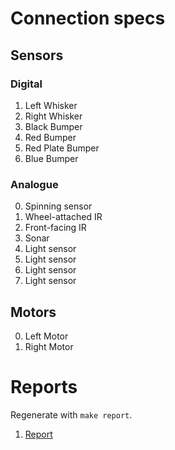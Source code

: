 # Connection specs #

## Sensors ##

### Digital ###

1. Left Whisker
2. Right Whisker
3. Black Bumper
4. Red Bumper
5. Red Plate Bumper
6. Blue Bumper

### Analogue ###

0. Spinning sensor
1. Wheel-attached IR
2. Front-facing IR
3. Sonar
4. Light sensor
5. Light sensor
6. Light sensor
7. Light sensor

## Motors ##

0. Left Motor
1. Right Motor


# Reports

Regenerate with `make report`.

1. [Report](reports/1.md)



